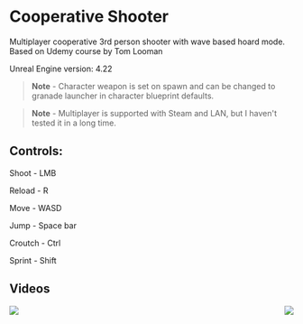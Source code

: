 # Cooperative Shooter

Multiplayer cooperative 3rd person shooter with wave based hoard mode. Based on Udemy course by Tom Looman

Unreal Engine version: 4.22

> **Note** - Character weapon is set on spawn and can be changed to granade launcher in character blueprint defaults.

> **Note** - Multiplayer is supported with Steam and LAN, but I haven't tested it in a long time.

## Controls:

Shoot - LMB

Reload - R

Move - WASD

Jump - Space bar

Croutch - Ctrl

Sprint - Shift


## Videos
<img align="left" href="https://youtu.be/lyFGQ5qyIio" src="https://img.youtube.com/vi/lyFGQ5qyIio/hqdefault.jpg">

<img align="right" href="https://youtu.be/JkUG-Sr8t_g" src="https://img.youtube.com/vi/JkUG-Sr8t_g/hqdefault.jpg">
